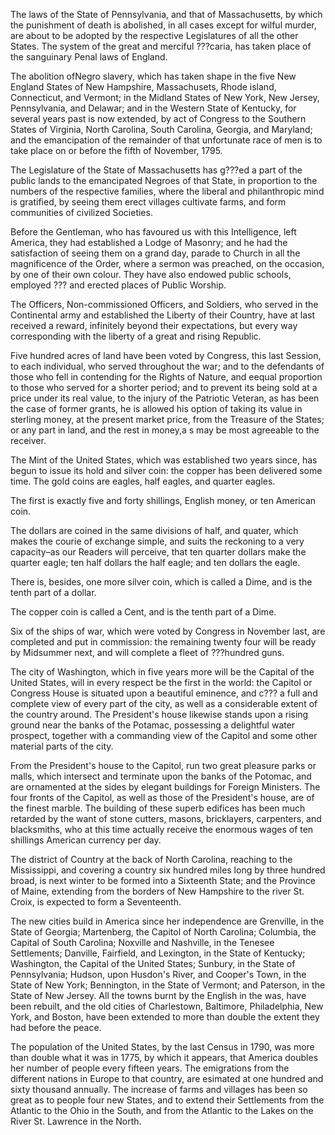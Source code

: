  The laws of the State of Pennsylvania, and that of
                    Massachusetts, by which the punishment of death is abolished, in all cases except for wilful murder, are about to be adopted by
                    the respective Legislatures of all the other States. The system of the
                    great and merciful ???caria, has taken place of the sanguinary Penal laws of England.The abolition ofNegro slavery, which has taken shape in the five New England
                    States of New Hampshire, Massachusets, Rhode island, Connecticut, and
                    Vermont; in the Midland States of New York, New Jersey, Pennsylvania, and Delawar; and in the Western State of Kentucky, for several
                    years past is now extended, by act of Congress to the Southern States of
                    Virginia, North Carolina, South Carolina, Georgia, and Maryland; and
                    the emancipation of the remainder of that unfortunate race of men is
                    to take place on or before the fifth of November, 1795.The Legislature of the State of Massachusetts has g???ed a part of the public lands to the
                    emancipated Negroes of that State, in proportion to the numbers of the
                        respective families, where the liberal and philanthropic
                    mind is gratified, by seeing them erect villages cultivate farms, and
                    form communities of civilized Societies.Before the Gentleman, who has favoured us with this Intelligence, left
                    America, they had established a Lodge of Masonry; and he had the
                    satisfaction of seeing them on a grand day, parade to Church in all the
                        magnificence of the Order, where a sermon was preached, on
                    the occasion, by one of their own colour. They have also endowed
                    public schools, employed ??? and
                    erected places of Public Worship.The Officers, Non-commissioned Officers, and Soldiers, who served in the
                    Continental army and established the Liberty of their Country, have at last
                    received a reward, infinitely beyond their expectations, but every way
                        corresponding with the liberty of a great and rising
                    Republic.Five hundred acres of land have been voted by Congress, this last
                    Session, to each individual, who served throughout the war; and to the
                    defendants of those who fell in contending for the Rights of Nature, and
                        eequal proportion to those who served for a shorter period;
                    and to prevent its being sold at a price under its real value, to the
                    injury of the Patriotic Veteran, as has been the case of former grants, he
                    is allowed his option of taking its value in sterling money, at the present
                    market price, from the Treasure of the States; or any part in land,
                    and the rest in money,a s may be most agreeable to the receiver.The Mint of the United States, which was established two years
                    since, has begun to issue its hold and silver coin: the copper has been
                    delivered some time. The gold coins are eagles, half eagles, and quarter
                    eagles.The first is exactly five and forty shillings, English money, or ten
                    American coin.The dollars are coined in the same divisions of half, and quater, which
                    makes the courie of exchange simple, and suits the reckoning to a very
                    capacity–as our Readers will perceive, that ten quarter
                    dollars make the quarter eagle; ten half dollars the half eagle;
                    and ten dollars the eagle.There is, besides, one more silver coin, which is called a Dime,
                    and is the tenth part of a dollar.The copper coin is called a Cent, and is the tenth part of a Dime.Six of the ships of war, which were voted by Congress in November
                    last, are completed and put in commission: the remaining twenty
                    four will be ready by Midsummer next, and will complete a fleet of
                        ???hundred guns.The city of Washington, which in five years more will be the Capital of the
                    United States, will in every respect be the first in the world: the Capitol
                    or Congress House is situated upon a beautiful eminence, and
                        c??? a full and complete view
                    of every part of the city, as well as a considerable extent of the country
                    around. The President's house likewise stands upon a rising ground
                    near the banks of the Potamac, possessing a delightful water prospect,
                    together with a commanding view of the Capitol and some other material
                    parts of the city.From the President's house to the Capitol, run two great pleasure parks or
                    malls, which intersect and terminate upon the banks of the
                    Potomac, and are ornamented at the sides by elegant buildings
                    for Foreign Ministers. The four fronts of the Capitol, as well
                    as those of the President's house, are of the finest marble. The
                    building of these superb edifices has been much retarded by the want
                    of stone cutters, masons, bricklayers, carpenters, and
                    blacksmiths, who at this time actually receive the enormous
                    wages of ten shillings American currency per day.The district of Country at the back of North Carolina, reaching
                    to the Mississippi, and covering a country six hundred miles long by three
                    hundred broad, is next winter to be formed into a Sixteenth State; and the
                    Province of Maine, extending from the borders of New Hampshire to the
                    river St. Croix, is expected to form a Seventeenth.The new cities build in America since her independence are
                    Grenville, in the State of Georgia; Martenberg, the Capitol of
                    North Carolina; Columbia, the Capital of South Carolina; Noxville and
                    Nashville, in the Tenesee Settlements; Danville, Fairfield, and Lexington, in the State of Kentucky; Washington, the Capital of the
                    United States; Sunbury, in the State of Pennsylvania; Hudson, upon Husdon's
                    River, and Cooper's Town, in the State of New York; Bennington,
                    in the State of Vermont; and Paterson, in the State of New Jersey. All
                    the towns burnt by the English in the was, have been rebuilt, and the old
                    cities of Charlestown, Baltimore, Philadelphia, New York, and Boston, have
                    been extended to more than double the extent they had before the
                    peace.The population of the United States, by the last Census in 1790,
                    was more than double what it was in 1775, by which it appears, that America
                    doubles her number of people every fifteen years. The emigrations from
                    the different nations in Europe to that country, are esimated at one hundred and sixty thousand annually. The increase of farms
                    and villages has been so great as to people four new States, and to extend
                    their Settlements from the Atlantic to the Ohio in the South, and from
                    the Atlantic to the Lakes on the River St. Lawrence in the North.